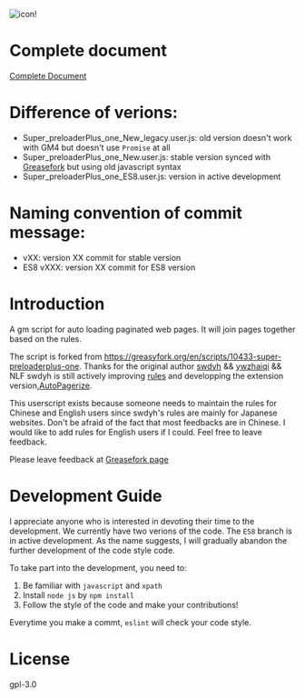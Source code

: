 
![icon!](https://raw.githubusercontent.com/machsix/Super-preloader/master/icon2.png)

# Complete document
[Complete Document](https://machsix.github.io/Super-preloader/super_preloader.html)

# Difference of verions:
 - Super_preloaderPlus_one_New_legacy.user.js: old version doesn't work with GM4 but doesn't use `Promise` at all
 - Super_preloaderPlus_one_New.user.js: stable version synced with [Greasefork](https://greasyfork.org/en/scripts/33522-super-preloaderplus-one-new) but using old javascript syntax
 - Super_preloaderPlus_one_ES8.user.js: version in active development

# Naming convention of commit message:
 - vXX: version XX commit for stable version
 - ES8 vXXX: version XX commit for ES8 version

# Introduction
A gm script for auto loading paginated web pages. It will join pages together based on the rules.

The script is forked from https://greasyfork.org/en/scripts/10433-super-preloaderplus-one.
Thanks for the original author [swdyh](https://github.com/swdyh) && [ywzhaiqi](https://github.com/ywzhaiqi/userscript/tree/master/scripts/Super_preloaderPlus) && NLF
swdyh is still actively improving [rules](http://wedata.net/databases/AutoPagerize/items) and developping the extension version,[AutoPagerize](https://addons.mozilla.org/en-US/firefox/addon/autopagerize/).

This userscript exists because someone needs to maintain the rules for Chinese and English users since swdyh's rules are mainly for Japanese websites. Don't be afraid of the fact that most feedbacks are in Chinese. I would like to add rules for English users if I could. Feel free to leave feedback.

Please leave feedback at [Greasefork page](https://greasyfork.org/en/scripts/33522-super-preloaderplus-one-new)

# Development Guide
I appreciate anyone who is interested in devoting their time to the development. We currently have two verions of the code. The `ES8` branch is in active development. As the name suggests, I will gradually abandon the further development of the code style code.

To take part into the development, you need to:
1. Be familiar with `javascript` and `xpath`
2. Install `node js` by `npm install`
3. Follow the style of the code and make your contributions!

Everytime you make a commt, `eslint` will check your code style.

# License
gpl-3.0

